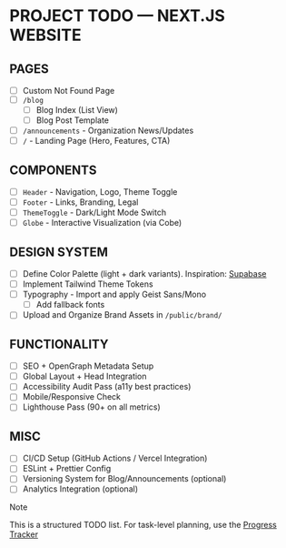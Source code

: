 # PROJECT TODO — NEXT.JS WEBSITE

## PAGES
- [ ] Custom Not Found Page
- [ ] `/blog`
  - [ ] Blog Index (List View)
  - [ ] Blog Post Template
- [ ] `/announcements` - Organization News/Updates
- [ ] `/` - Landing Page (Hero, Features, CTA)

## COMPONENTS
- [ ] `Header` - Navigation, Logo, Theme Toggle
- [ ] `Footer` - Links, Branding, Legal
- [ ] `ThemeToggle` - Dark/Light Mode Switch
- [ ] `Globe` - Interactive Visualization (via Cobe)

## DESIGN SYSTEM
- [ ] Define Color Palette (light + dark variants). Inspiration: [Supabase](https://supabase.com/)
- [ ] Implement Tailwind Theme Tokens
- [ ] Typography - Import and apply Geist Sans/Mono
  - [ ] Add fallback fonts
- [ ] Upload and Organize Brand Assets in `/public/brand/`

## FUNCTIONALITY
- [ ] SEO + OpenGraph Metadata Setup
- [ ] Global Layout + Head Integration
- [ ] Accessibility Audit Pass (a11y best practices)
- [ ] Mobile/Responsive Check
- [ ] Lighthouse Pass (90+ on all metrics)

## MISC
- [ ] CI/CD Setup (GitHub Actions / Vercel Integration)
- [ ] ESLint + Prettier Config
- [ ] Versioning System for Blog/Announcements (optional)
- [ ] Analytics Integration (optional)

> [!NOTE]
> This is a structured TODO list. For task-level planning, use the [Progress Tracker](https://github.com/orgs/redfox-studios/projects/2)